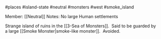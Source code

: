 #places #island-state #neutral #monsters #west #smoke_island

Member: [[Neutral]]
Notes: No large Human settlements

Strange island of ruins in the [[3-Sea of Monsters]].  Said to be guarded by a large [[Smoke Monster|smoke-like monster]].  Avoided.

